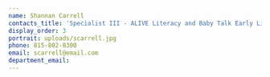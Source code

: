 ```yaml
---
name: Shannan Carrell
contacts_title: 'Specialist III - ALIVE Literacy and Baby Talk Early Literacy Project'
display_order: 3
portrait: uploads/scarrell.jpg
phone: 815-802-8300
email: scarrell@email.com
department_email:
---
```

